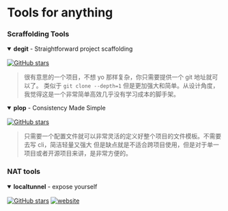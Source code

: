 # Tools for anything



### Scraffolding Tools

<details open>
<summary style="margin-bottom: 16px"><strong>degit</strong> - Straightforward project scaffolding</summary>

[![GitHub stars](https://img.shields.io/github/stars/Rich-Harris/degit?style=flat-square)](https://github.com/Rich-Harris/degit#actions)

> 很有意思的一个项目，不想 yo 那样复杂，你只需要提供一个 git 地址就可以了。
> 类似于 `git clone --depth=1` 但是更加强大和简单。从设计角度，我觉得这是一个非常简单高效几乎没有学习成本的脚手架。

</details>

<details open>
<summary style="margin-bottom: 16px"><strong>plop</strong> - Consistency Made Simple</summary>

[![GitHub stars](https://img.shields.io/github/stars/amwmedia/plop?style=flat-square)](https://github.com/amwmedia/plop)

> 只需要一个配置文件就可以非常灵活的定义好整个项目的文件模板。不需要去写 cli，简洁轻量又强大
> 但是缺点就是不适合跨项目使用，但是对于单一项目或者开源项目来讲，是非常方便的。
  
</details>

### NAT tools

<details open>
<summary style="margin-bottom: 16px"><strong>localtunnel</strong> - expose yourself</summary>

[![GitHub stars](https://img.shields.io/github/stars/localtunnel/localtunnel?style=flat-square)](https://github.com/localtunnel/localtunnel) [![website](https://img.shields.io/badge/website-home-yellowgreen?style=flat-square)](https://localtunnel.me)


</details>
